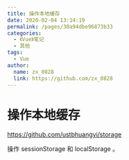 ```yaml
---
title: 操作本地缓存
date: 2020-02-04 13:14:19
permalink: /pages/30a94dbe96873b33
categories: 
  - 《Vue》笔记
  - 其他
tags: 
  - Vue
author: 
  name: zx_0828
  link: https://github.com/zx_0828
---
```

# 操作本地缓存

<https://github.com/ustbhuangyi/storage>

操作 sessionStorage 和 localStorage 。
